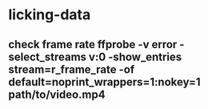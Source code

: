 # licking-data
## check frame rate ffprobe -v error -select_streams v:0 -show_entries stream=r_frame_rate -of default=noprint_wrappers=1:nokey=1 path/to/video.mp4
